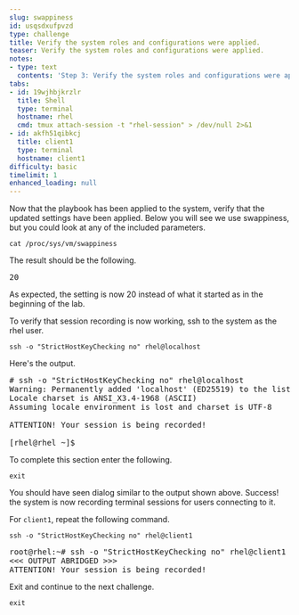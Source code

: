 ```yaml
---
slug: swappiness
id: usqsdxufpvzd
type: challenge
title: Verify the system roles and configurations were applied.
teaser: Verify the system roles and configurations were applied.
notes:
- type: text
  contents: 'Step 3: Verify the system roles and configurations were applied.'
tabs:
- id: 19wjhbjkrzlr
  title: Shell
  type: terminal
  hostname: rhel
  cmd: tmux attach-session -t "rhel-session" > /dev/null 2>&1
- id: akfh51qibkcj
  title: client1
  type: terminal
  hostname: client1
difficulty: basic
timelimit: 1
enhanced_loading: null
---
```

Now that the playbook has been applied to the system, verify that the updated settings have been applied. Below you will see we use swappiness, but you could look at any of the included parameters.
```bash,run
cat /proc/sys/vm/swappiness
```
The result should be the following.
<pre>
20
</pre>
As expected, the setting is now 20 instead of what it started as in the beginning of the lab.

To verify that session recording is now working, ssh to the system as the rhel user.
```bash,run
ssh -o "StrictHostKeyChecking no" rhel@localhost
```
Here's the output.
<pre>
# ssh -o "StrictHostKeyChecking no" rhel@localhost
Warning: Permanently added 'localhost' (ED25519) to the list of known hosts.
Locale charset is ANSI_X3.4-1968 (ASCII)
Assuming locale environment is lost and charset is UTF-8

ATTENTION! Your session is being recorded!

[rhel@rhel ~]$
</pre>
To complete this section enter the following.
```bash,run
exit
```
You should have seen dialog similar to the output shown above. Success! the system is now recording terminal sessions for users connecting to it.

For `client1`, repeat the following command.
```bash,run
ssh -o "StrictHostKeyChecking no" rhel@client1
```
<pre>
root@rhel:~# ssh -o "StrictHostKeyChecking no" rhel@client1
<<< OUTPUT ABRIDGED >>>
ATTENTION! Your session is being recorded!
</pre>
Exit and continue to the next challenge.
```bash,run
exit
```